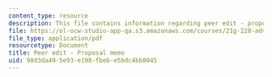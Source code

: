 ```yaml
---
content_type: resource
description: This file contains information regarding peer edit - proposal memo.
file: https://ol-ocw-studio-app-qa.s3.amazonaws.com/courses/21g-228-advanced-workshop-in-writing-for-social-sciences-and-architecture-els-spring-2007/98d3da495e93e198fbebe5bdc4bb8045_MIT21G.228S07_proposalEdit.pdf
file_type: application/pdf
resourcetype: Document
title: Peer edit - Proposal memo
uid: 98d3da49-5e93-e198-fbeb-e5bdc4bb8045
---
```

